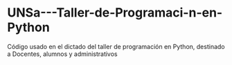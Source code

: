 # UNSa---Taller-de-Programaci-n-en-Python
Código usado en el dictado del taller de programación en Python, destinado a Docentes, alumnos y administrativos
